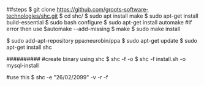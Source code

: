 ##steps
$ git clone https://github.com/groots-software-technologies/shc.git
$ cd shc/
$ sudo apt install make
$ sudo apt-get install build-essential
$ sudo bash configure
$ sudo apt-get install automake
  #if error then use 
  $automake --add-missing
$ make
$ sudo make install

$ sudo add-apt-repository ppa:neurobin/ppa
$ sudo apt-get update
$ sudo apt-get install shc

##########
#create binary using shc 
$ shc -f <source> -o <target binary name>
$ shc -f install.sh -o mysql-install

#use this 
$ shc -e "26/02/2099" -v -r -f <file name>
